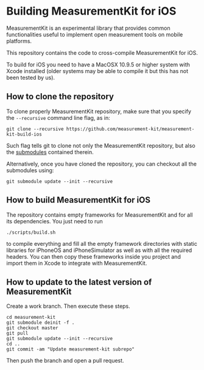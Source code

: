 # Building MeasurementKit for iOS

MeasurementKit is an experimental library that provides common functionalities
useful to implement open measurement tools on mobile platforms.

This repository contains the code to cross-compile MeasurementKit for iOS.

To build for iOS you need to have a MacOSX 10.9.5 or higher system
with Xcode installed (older systems may be able to compile it but
this has not been tested by us).

## How to clone the repository

To clone properly MeasurementKit repository, make sure that you specify the
`--recursive` command line flag, as in:

    git clone --recursive https://github.com/measurement-kit/measurement-kit-build-ios

Such flag tells git to clone not only the MeasurementKit repository, but also
the [submodules](http://git-scm.com/docs/git-submodule) contained therein.

Alternatively, once you have cloned the repository, you can checkout all
the submodules using:

    git submodule update --init --recursive

## How to build MeasurementKit for iOS

The repository contains empty frameworks for MeasurementKit and for
all its dependencies. You just need to run

    ./scripts/build.sh

to compile everything and fill all the empty framework directories
with static libraries for iPhoneOS and iPhoneSimulator as well as with
all the required headers. You can then copy these frameworks inside
you project and import them in Xcode to integrate with MeasurementKit.

## How to update to the latest version of MeasurementKit

Create a work branch. Then execute these steps.

```
cd measurement-kit
git submodule deinit -f .
git checkout master
git pull
git submodule update --init --recursive
cd ..
git commit -am "Update measurement-kit subrepo"
```

Then push the branch and open a pull request.
